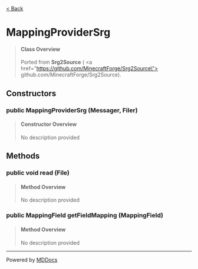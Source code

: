 [< Back](../README.md)
# MappingProviderSrg #
>#### Class Overview ####
>Ported from <strong>Srg2Source</strong> (
 <a href=\"https://github.com/MinecraftForge/Srg2Source\">
 github.com/MinecraftForge/Srg2Source</a>).
## Constructors ##
### public MappingProviderSrg (Messager, Filer) ###
>#### Constructor Overview ####
>No description provided
>
## Methods ##
### public void read (File) ###
>#### Method Overview ####
>No description provided
>
### public MappingField getFieldMapping (MappingField) ###
>#### Method Overview ####
>No description provided
>

---
Powered by [MDDocs](https://github.com/VRCube/MDDocs)